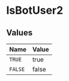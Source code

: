 # IsBotUser2


## Values

| Name    | Value   |
| ------- | ------- |
| `TRUE`  | true    |
| `FALSE` | false   |